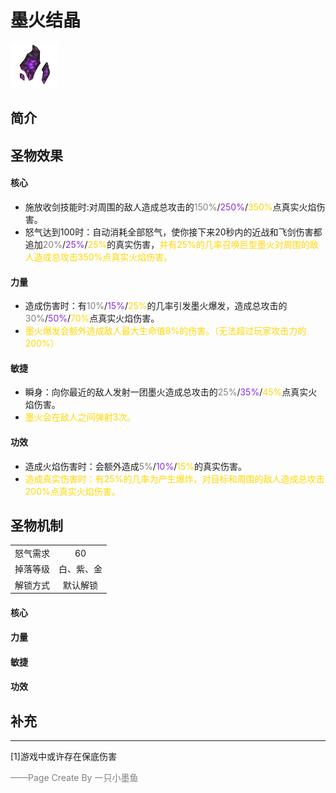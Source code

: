 # 墨火结晶
![墨火结晶](../Img/Texture2D_Potion/墨火结晶.png)
## 简介
## 圣物效果
#### **核心**  
- 施放收剑技能时:对周围的敌人造成总攻击的<font color=gray>150%</font>/<font color=BlueViolet>250%</font>/<font color=gold>350%</font>点真实火焰伤害。
- 怒气达到100时：自动消耗全部怒气，使你接下来20秒内的近战和飞剑伤害都追加<font color=gray>20%</font>/<font color=BlueViolet>25%</font>/<font color=gold>25%</font>的真实伤害，<font color=gold>并有25%的几率召唤巨型墨火对周围的敌人造成总攻击350%点真实火焰伤害。</font>



#### **力量** 
- 造成伤害时：有<font color=gray>10%</font>/<font color=BlueViolet>15%</font>/<font color=gold>25%</font>的几率引发墨火爆发，造成总攻击的<font color=gray>30%</font>/<font color=BlueViolet>50%</font>/<font color=gold>70%</font>点真实火焰伤害。
- <font color=gold>墨火爆发会额外造成敌人最大生命值8%的伤害。（无法超过玩家攻击力的200%）</font>

#### **敏捷**
- 瞬身：向你最近的敌人发射一团墨火造成总攻击的<font color=gray>25%</font>/<font color=BlueViolet>35%</font>/<font color=gold>45%</font>点真实火焰伤害。
- <font color=gold> 墨火会在敌人之间弹射3次。</font>

#### **功效**
- 造成火焰伤害时：会额外造成<font color=gray>5%</font>/<font color=BlueViolet>10%</font>/<font color=gold>15%</font>的真实伤害。
- <font color=gold>造成真实伤害时：有25%的几率为产生爆炸，对目标和周围的敌人造成总攻击200%点真实火焰伤害。</font>


## 圣物机制
|||
| :----: | :----: |
|怒气需求|60|
|掉落等级|白、紫、金|
|解锁方式|默认解锁|

#### **核心**

#### **力量**

#### **敏捷**

#### **功效**


## 补充

---
[1]游戏中或许存在保底伤害

<font color=grey>——Page Create By 一只小墨鱼</font>
